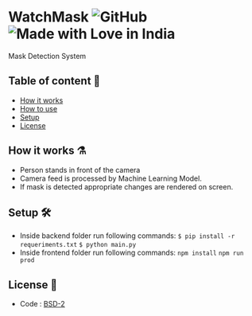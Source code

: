 # WatchMask ![GitHub](https://img.shields.io/github/license/aasid/watchmask) ![Made with Love in India](https://madewithlove.org.in/badge.svg)

Mask Detection System

## Table of content 📑

-   [How it works](#how-it-works-)
-   [How to use](#how-to-use-)
-   [Setup](#setup-)
-   [License](#license-)

## How it works ⚗️

-   Person stands in front of the camera
-   Camera feed is processed by Machine Learning Model.
-   If mask is detected appropriate changes are rendered on screen.

## Setup 🛠️

-   Inside backend folder run following commands:
    `$ pip install -r requeriments.txt`
    `$ python main.py`
-   Inside frontend folder run following commands:
    `npm install`
    `npm run prod`

## License 📃

-   Code : [BSD-2](https://choosealicense.com/licenses/bsd-2-clause/)
